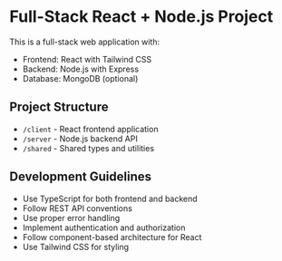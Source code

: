 # Full-Stack React + Node.js Project

This is a full-stack web application with:
- Frontend: React with Tailwind CSS
- Backend: Node.js with Express
- Database: MongoDB (optional)

## Project Structure
- `/client` - React frontend application
- `/server` - Node.js backend API
- `/shared` - Shared types and utilities

## Development Guidelines
- Use TypeScript for both frontend and backend
- Follow REST API conventions
- Use proper error handling
- Implement authentication and authorization
- Follow component-based architecture for React
- Use Tailwind CSS for styling